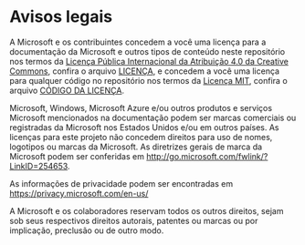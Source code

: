 # <a name="legal-notices"></a>Avisos legais
A Microsoft e os contribuintes concedem a você uma licença para a documentação da Microsoft e outros tipos de conteúdo neste repositório nos termos da [Licença Pública Internacional da Atribuição 4.0 da Creative Commons](https://creativecommons.org/licenses/by/4.0/legalcode), confira o arquivo [LICENÇA](LICENSE), e concedem a você uma licença para qualquer código no repositório nos termos da [Licença MIT](https://opensource.org/licenses/MIT), confira o arquivo [CÓDIGO DA LICENÇA](LICENSE-CODE).

Microsoft, Windows, Microsoft Azure e/ou outros produtos e serviços Microsoft mencionados na documentação podem ser marcas comerciais ou registradas da Microsoft nos Estados Unidos e/ou em outros países.
As licenças para este projeto não concedem direitos para uso de nomes, logotipos ou marcas da Microsoft.
As diretrizes gerais de marca da Microsoft podem ser conferidas em http://go.microsoft.com/fwlink/?LinkID=254653.

As informações de privacidade podem ser encontradas em https://privacy.microsoft.com/en-us/

A Microsoft e os colaboradores reservam todos os outros direitos, sejam sob seus respectivos direitos autorais, patentes ou marcas ou por implicação, preclusão ou de outro modo.